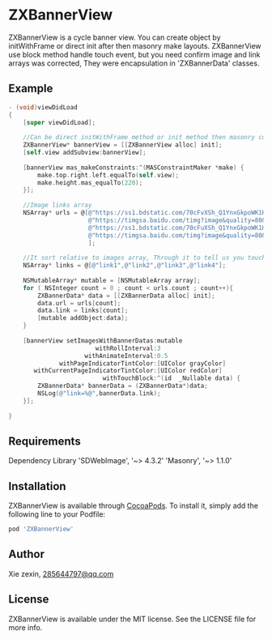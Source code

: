 # ZXBannerView
ZXBannerView is a cycle banner view. You can create object by initWithFrame or direct init after then masonry make layouts. ZXBannerView use block method handle touch event, but you need confirm image and link arrays was corrected,  They were encapsulation in 'ZXBannerData' classes.

## Example
```Objective-C
- (void)viewDidLoad
{
    [super viewDidLoad];
    
    //Can be direct initWithFrame method or init method then masonry constraint.
    ZXBannerView* bannerView = [[ZXBannerView alloc] init];
    [self.view addSubview:bannerView];
    
    [bannerView mas_makeConstraints:^(MASConstraintMaker *make) {
        make.top.right.left.equalTo(self.view);
        make.height.mas_equalTo(220);
    }];
    
    //Image links array
    NSArray* urls = @[@"https://ss1.bdstatic.com/70cFvXSh_Q1YnxGkpoWK1HF6hhy/it/u=3632476635,370760416&fm=27&gp=0.jpg",
                      @"https://timgsa.baidu.com/timg?image&quality=80&size=b9999_10000&sec=1520944054455&di=cc47835e24392e6ffa51463539524301&imgtype=0&src=http%3A%2F%2Fpic2.ooopic.com%2F10%2F57%2F50%2F93b1OOOPIC4d.jpg",
                      @"https://ss1.bdstatic.com/70cFuXSh_Q1YnxGkpoWK1HF6hhy/it/u=2275205136,3989077551&fm=27&gp=0.jpg",
                      @"https://timgsa.baidu.com/timg?image&quality=80&size=b9999_10000&sec=1521024592371&di=f05bd0d4e516f152bf7587ac7c8ebf5b&imgtype=0&src=http%3A%2F%2Fimg.zcool.cn%2Fcommunity%2F01164155448e950000019ae95d8b93.jpg"
                      ];
    
    //It sort relative to images array, Through it to tell us you touched which image.
    NSArray* links = @[@"link1",@"link2",@"link3",@"link4"];
    
    NSMutableArray* mutable = [NSMutableArray array];
    for ( NSInteger count = 0 ; count < urls.count ; count++){
        ZXBannerData* data = [[ZXBannerData alloc] init];
        data.url = urls[count];
        data.link = links[count];
        [mutable addObject:data];
    }
    
    [bannerView setImagesWithBannerDatas:mutable
                        withRollInterval:3
                     withAnimateInterval:0.5
              withPageIndicatorTintColor:[UIColor grayColor]
       withCurrentPageIndicatorTintColor:[UIColor redColor]
                          withTouchBlock:^(id  _Nullable data) {
        ZXBannerData* bannerData = (ZXBannerData*)data;
        NSLog(@"link=%@",bannerData.link);
    }];
    
}
```
## Requirements
Dependency Library
    'SDWebImage', '~> 4.3.2'
    'Masonry', '~> 1.1.0'

## Installation

ZXBannerView is available through [CocoaPods](http://cocoapods.org). To install
it, simply add the following line to your Podfile:

```ruby
pod 'ZXBannerView'
```

## Author

Xie zexin, 285644797@qq.com

## License

ZXBannerView is available under the MIT license. See the LICENSE file for more info.
